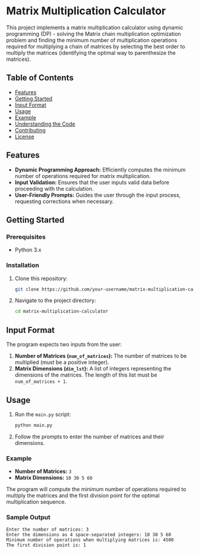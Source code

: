 # Matrix Multiplication Calculator

This project implements a matrix multiplication calculator using dynamic programming (DP) -  solving the Matrix chain multiplication optimization problem and finding the minimum number of multiplication operations required for multiplying a chain of matrices by selecting the best order to multiply the matrices (identifying the optimal way to parenthesize the matrices).

## Table of Contents
- [Features](#features)
- [Getting Started](#getting-started)
- [Input Format](#input-format)
- [Usage](#usage)
- [Example](#example)
- [Understanding the Code](#understanding-the-code)
- [Contributing](#contributing)
- [License](#license)

## Features
- **Dynamic Programming Approach:** Efficiently computes the minimum number of operations required for matrix multiplication.
- **Input Validation:** Ensures that the user inputs valid data before proceeding with the calculation.
- **User-Friendly Prompts:** Guides the user through the input process, requesting corrections when necessary.

## Getting Started

### Prerequisites
- Python 3.x

### Installation
1. Clone this repository:
    ```bash
    git clone https://github.com/your-username/matrix-multiplication-calculator.git
    ```
2. Navigate to the project directory:
    ```bash
    cd matrix-multiplication-calculator
    ```

## Input Format
The program expects two inputs from the user:
1. **Number of Matrices (`num_of_matrices`):** The number of matrices to be multiplied (must be a positive integer).
2. **Matrix Dimensions (`dim_lst`):** A list of integers representing the dimensions of the matrices. The length of this list must be `num_of_matrices + 1`.

## Usage
1. Run the `main.py` script:
    ```bash
    python main.py
    ```
2. Follow the prompts to enter the number of matrices and their dimensions.

### Example
- **Number of Matrices:** `3`
- **Matrix Dimensions:** `10 30 5 60`

The program will compute the minimum number of operations required to multiply the matrices and the first division point for the optimal multiplication sequence.

### Sample Output
```plaintext
Enter the number of matrices: 3
Enter the dimensions as 4 space-separated integers: 10 30 5 60
Minimum number of operations when multiplying matrices is: 4500
The first division point is: 1
